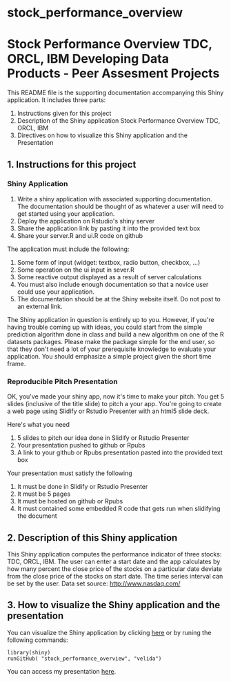 # stock_performance_overview
Stock Performance Overview TDC, ORCL, IBM
Developing Data Products - Peer Assesment Projects
======================


This README file is the supporting documentation accompanying this Shiny application. It includes three parts: 

1. Instructions given for this project
2. Description of the Shiny application Stock Performance Overview TDC, ORCL, IBM
3. Directives on how to visualize this Shiny application and the Presentation

## 1. Instructions for this project

### Shiny Application
1. Write a shiny application with associated supporting documentation. The documentation should be thought of as whatever a user will need to get started using your application.
2. Deploy the application on Rstudio's shiny server
3. Share the application link by pasting it into the provided text box
4. Share your server.R and ui.R code on github

The application must include the following:

1. Some form of input (widget: textbox, radio button, checkbox, ...)
2. Some operation on the ui input in sever.R
3. Some reactive output displayed as a result of server calculations
4. You must also include enough documentation so that a novice user could use your application.
5. The documentation should be at the Shiny website itself. Do not post to an external link.

The Shiny application in question is entirely up to you. However, if you're having trouble coming up with ideas, you could start from the simple prediction algorithm done in class and build a new algorithm on one of the R datasets packages. Please make the package simple for the end user, so that they don't need a lot of your prerequisite knowledge to evaluate your application. You should emphasize a simple project given the short time frame.

### Reproducible Pitch Presentation

OK, you've made your shiny app, now it's time to make your pitch. You get 5 slides (inclusive of the title slide) to pitch a your app. You're going to create a web page using Slidify or Rstudio Presenter with an html5 slide deck.

Here's what you need

1. 5 slides to pitch our idea done in Slidify or Rstudio Presenter
2. Your presentation pushed to github or Rpubs
3. A link to your github or Rpubs presentation pasted into the provided text box

Your presentation must satisfy the following

1. It must be done in Slidify or Rstudio Presenter
2. It must be 5 pages
3. It must be hosted on github or Rpubs
4. It must contained some embedded R code that gets run when slidifying the document

## 2. Description of this Shiny application

This Shiny application computes the performance indicator of three stocks: TDC, ORCL, IBM. The user can enter a start date and the app calculates by how many percent the close price of the stocks on a particular date deviate from the close price of the stocks on start date. The time series interval can be set by the user.
Data set source: http://www.nasdaq.com/

## 3. How to visualize the Shiny application and the presentation
You can visualize the Shiny application by clicking [here]( https://velida.shinyapps.io/StockPerformance/) or by runing the following commands:

```
library(shiny)
runGitHub( "stock_performance_overview", "velida") 
```
You can access my presentation [here](http://rpubs.com/velida/stockperformance).
